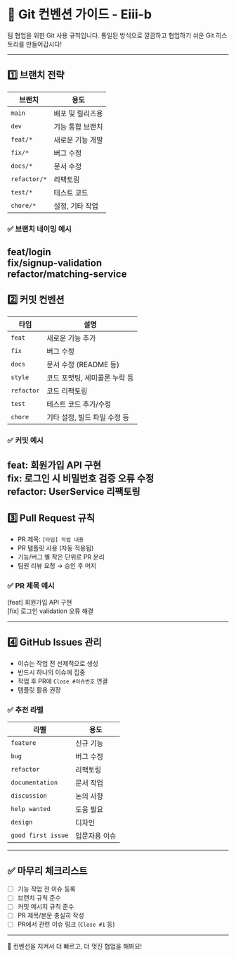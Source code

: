 # 🧭 Git 컨벤션 가이드 - Eiii-b

팀 협업을 위한 Git 사용 규칙입니다. 통일된 방식으로 깔끔하고 협업하기 쉬운 Git 히스토리를 만들어갑시다!

---

## 1️⃣ 브랜치 전략

| 브랜치 | 용도 |
|--------|------|
| `main` | 배포 및 릴리즈용 |
| `dev`  | 기능 통합 브랜치 |
| `feat/*` | 새로운 기능 개발 |
| `fix/*`  | 버그 수정 |
| `docs/*` | 문서 수정 |
| `refactor/*` | 리팩토링 |
| `test/*` | 테스트 코드 |
| `chore/*` | 설정, 기타 작업 |

### ✅ 브랜치 네이밍 예시
feat/login<br>
fix/signup-validation<br>
refactor/matching-service<br>
---

## 2️⃣ 커밋 컨벤션

| 타입 | 설명 |
|------|------|
| `feat` | 새로운 기능 추가 |
| `fix` | 버그 수정 |
| `docs` | 문서 수정 (README 등) |
| `style` | 코드 포맷팅, 세미콜론 누락 등 |
| `refactor` | 코드 리팩토링 |
| `test` | 테스트 코드 추가/수정 |
| `chore` | 기타 설정, 빌드 파일 수정 등 |

### ✅ 커밋 예시
feat: 회원가입 API 구현<br>
fix: 로그인 시 비밀번호 검증 오류 수정<br>
refactor: UserService 리팩토링<br>
---

## 3️⃣ Pull Request 규칙

- PR 제목: `[타입] 작업 내용`
- PR 템플릿 사용 (자동 적용됨)
- 기능/버그 별 작은 단위로 PR 분리
- 팀원 리뷰 요청 → 승인 후 머지

### ✅ PR 제목 예시
[feat] 회원가입 API 구현<br>
[fix] 로그인 validation 오류 해결<br>

---

## 4️⃣ GitHub Issues 관리

- 이슈는 작업 전 선제적으로 생성
- 반드시 하나의 이슈에 집중
- 작업 후 PR에 `Close #이슈번호` 연결
- 템플릿 활용 권장

### ✅ 추천 라벨
| 라벨 | 용도 |
|------|------|
| `feature` | 신규 기능 |
| `bug` | 버그 수정 |
| `refactor` | 리팩토링 |
| `documentation` | 문서 작업 |
| `discussion` | 논의 사항 |
| `help wanted` | 도움 필요 |
| `design` | 디자인 |
| `good first issue` | 입문자용 이슈 |

---

## ✅ 마무리 체크리스트

- [ ] 기능 작업 전 이슈 등록
- [ ] 브랜치 규칙 준수
- [ ] 커밋 메시지 규칙 준수
- [ ] PR 제목/본문 충실히 작성
- [ ] PR에서 관련 이슈 링크 (`Close #1` 등)

---

🙌 컨벤션을 지켜서 더 빠르고, 더 멋진 협업을 해봐요!
